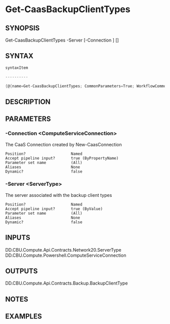 ﻿Get-CaasBackupClientTypes
===================

## SYNOPSIS

Get-CaasBackupClientTypes -Server <ServerType> [-Connection <ComputeServiceConnection>] [<CommonParameters>]


## SYNTAX
```powershell
syntaxItem                                                                                                           

----------                                                                                                           

{@{name=Get-CaasBackupClientTypes; CommonParameters=True; WorkflowCommonParameters=False; parameter=System.Object[]}}
```

## DESCRIPTION


## PARAMETERS
### -Connection &lt;ComputeServiceConnection&gt;
The CaaS Connection created by New-CaasConnection
```
Position?                    Named
Accept pipeline input?       true (ByPropertyName)
Parameter set name           (All)
Aliases                      None
Dynamic?                     false
```
 
### -Server &lt;ServerType&gt;
The server associated with the backup client types
```
Position?                    Named
Accept pipeline input?       true (ByValue)
Parameter set name           (All)
Aliases                      None
Dynamic?                     false
```

## INPUTS
DD.CBU.Compute.Api.Contracts.Network20.ServerType
DD.CBU.Compute.Powershell.ComputeServiceConnection


## OUTPUTS
DD.CBU.Compute.Api.Contracts.Backup.BackupClientType


## NOTES


## EXAMPLES
